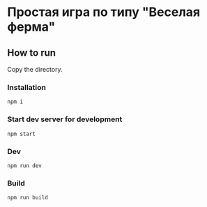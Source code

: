 # Простая игра по типу "Веселая ферма" 

## How to run

Copy the directory.

### Installation

```
npm i

```

### Start dev server for development

```
npm start

```
### Dev

```
npm run dev

```

### Build

```
npm run build

```
